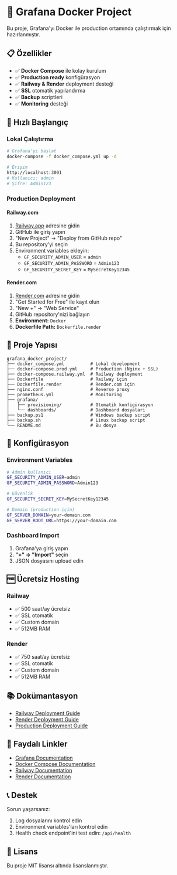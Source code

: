 # 🚀 Grafana Docker Project

Bu proje, Grafana'yı Docker ile production ortamında çalıştırmak için hazırlanmıştır.

## 📋 Özellikler

- ✅ **Docker Compose** ile kolay kurulum
- ✅ **Production ready** konfigürasyon
- ✅ **Railway & Render** deployment desteği
- ✅ **SSL** otomatik yapılandırma
- ✅ **Backup** scriptleri
- ✅ **Monitoring** desteği

## 🚀 Hızlı Başlangıç

### Lokal Çalıştırma
```bash
# Grafana'yı başlat
docker-compose -f docker_compose.yml up -d

# Erişim
http://localhost:3001
# Kullanıcı: admin
# Şifre: Admin123
```

### Production Deployment

#### Railway.com
1. [Railway.app](https://railway.app) adresine gidin
2. GitHub ile giriş yapın
3. "New Project" → "Deploy from GitHub repo"
4. Bu repository'yi seçin
5. Environment variables ekleyin:
   - `GF_SECURITY_ADMIN_USER` = `admin`
   - `GF_SECURITY_ADMIN_PASSWORD` = `Admin123`
   - `GF_SECURITY_SECRET_KEY` = `MySecretKey12345`

#### Render.com
1. [Render.com](https://render.com) adresine gidin
2. "Get Started for Free" ile kayıt olun
3. "New +" → "Web Service"
4. GitHub repository'nizi bağlayın
5. **Environment:** `Docker`
6. **Dockerfile Path:** `Dockerfile.render`

## 📁 Proje Yapısı

```
grafana_docker_project/
├── docker_compose.yml          # Lokal development
├── docker-compose.prod.yml     # Production (Nginx + SSL)
├── docker-compose.railway.yml  # Railway deployment
├── Dockerfile                  # Railway için
├── Dockerfile.render           # Render.com için
├── nginx.conf                  # Reverse proxy
├── prometheus.yml              # Monitoring
├── grafana/
│   ├── provisioning/           # Otomatik konfigürasyon
│   └── dashboards/             # Dashboard dosyaları
├── backup.ps1                  # Windows backup script
├── backup.sh                   # Linux backup script
└── README.md                   # Bu dosya
```

## 🔧 Konfigürasyon

### Environment Variables
```bash
# Admin kullanıcı
GF_SECURITY_ADMIN_USER=admin
GF_SECURITY_ADMIN_PASSWORD=Admin123

# Güvenlik
GF_SECURITY_SECRET_KEY=MySecretKey12345

# Domain (production için)
GF_SERVER_DOMAIN=your-domain.com
GF_SERVER_ROOT_URL=https://your-domain.com
```

### Dashboard Import
1. Grafana'ya giriş yapın
2. **"+" → "Import"** seçin
3. JSON dosyasını upload edin

## 🆓 Ücretsiz Hosting

### Railway
- ✅ 500 saat/ay ücretsiz
- ✅ SSL otomatik
- ✅ Custom domain
- ✅ 512MB RAM

### Render
- ✅ 750 saat/ay ücretsiz
- ✅ SSL otomatik
- ✅ Custom domain
- ✅ 512MB RAM

## 📚 Dokümantasyon

- [Railway Deployment Guide](RAILWAY_DEPLOYMENT.md)
- [Render Deployment Guide](RENDER_DEPLOYMENT.md)
- [Production Deployment Guide](DEPLOYMENT_GUIDE.md)

## 🔗 Faydalı Linkler

- [Grafana Documentation](https://grafana.com/docs/)
- [Docker Compose Documentation](https://docs.docker.com/compose/)
- [Railway Documentation](https://docs.railway.app/)
- [Render Documentation](https://render.com/docs)

## 📞 Destek

Sorun yaşarsanız:
1. Log dosyalarını kontrol edin
2. Environment variables'ları kontrol edin
3. Health check endpoint'ini test edin: `/api/health`

## 📄 Lisans

Bu proje MIT lisansı altında lisanslanmıştır.
